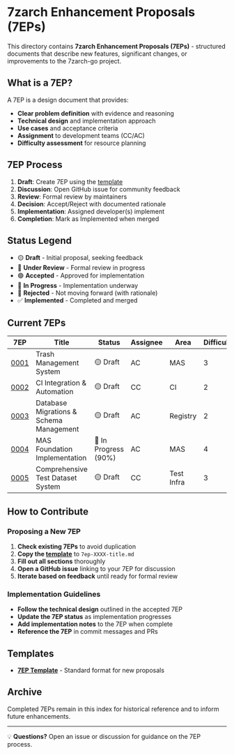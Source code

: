 # 7zarch Enhancement Proposals (7EPs)

This directory contains **7zarch Enhancement Proposals (7EPs)** - structured documents that describe new features, significant changes, or improvements to the 7zarch-go project.

## What is a 7EP?

A 7EP is a design document that provides:
- **Clear problem definition** with evidence and reasoning
- **Technical design** and implementation approach  
- **Use cases** and acceptance criteria
- **Assignment** to development teams (CC/AC)
- **Difficulty assessment** for resource planning

## 7EP Process

1. **Draft**: Create 7EP using the [template](template.md)
2. **Discussion**: Open GitHub issue for community feedback  
3. **Review**: Formal review by maintainers
4. **Decision**: Accept/Reject with documented rationale
5. **Implementation**: Assigned developer(s) implement
6. **Completion**: Mark as Implemented when merged

## Status Legend

- 🟡 **Draft** - Initial proposal, seeking feedback
- 🔵 **Under Review** - Formal review in progress  
- 🟢 **Accepted** - Approved for implementation
- 🔄 **In Progress** - Implementation underway
- 🔴 **Rejected** - Not moving forward (with rationale)
- ✅ **Implemented** - Completed and merged

## Current 7EPs

| 7EP | Title | Status | Assignee | Area | Difficulty | Created | Updated |
|-----|-------|--------|----------|------|------------|---------|---------|
| [0001](7ep-0001-trash-management.md) | Trash Management System | 🟡 Draft | AC | MAS | 3 | 2025-08-11 | 2025-08-12 |
| [0002](7ep-0002-ci-integration.md) | CI Integration & Automation | 🟡 Draft | CC | CI | 2 | 2025-08-12 | 2025-08-12 |
| [0003](7ep-0003-database-migrations.md) | Database Migrations & Schema Management | 🟡 Draft | AC | Registry | 2 | 2025-08-12 | 2025-08-12 |
| [0004](7ep-0004-mas-foundation.md) | MAS Foundation Implementation | 🔄 In Progress (90%) | AC | MAS | 4 | 2025-08-12 | 2025-08-12 |
| [0005](7ep-0005-test-dataset-system.md) | Comprehensive Test Dataset System | 🟡 Draft | CC | Test Infra | 3 | 2025-08-12 | 2025-08-12 |

## How to Contribute

### Proposing a New 7EP

1. **Check existing 7EPs** to avoid duplication
2. **Copy the [template](template.md)** to `7ep-XXXX-title.md`
3. **Fill out all sections** thoroughly
4. **Open a GitHub issue** linking to your 7EP for discussion
5. **Iterate based on feedback** until ready for formal review

### Implementation Guidelines

- **Follow the technical design** outlined in the accepted 7EP
- **Update the 7EP status** as implementation progresses  
- **Add implementation notes** to the 7EP when complete
- **Reference the 7EP** in commit messages and PRs

## Templates

- **[7EP Template](template.md)** - Standard format for new proposals

## Archive

Completed 7EPs remain in this index for historical reference and to inform future enhancements.

---

💡 **Questions?** Open an issue or discussion for guidance on the 7EP process.